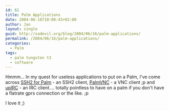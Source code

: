 ```yaml
---
id: 61
title: Palm Applications
date: 2004-06-16T10:09:43+02:00
author: Jan
layout: single
guid: http://sadevil.org/blog/2004/06/16/palm-applications/
permalink: /2004/06/16/palm-applications/
categories:
  - Palm
tags:
  - palm tungsten t3
  - software
---
```

Hmmm... In my quest for useless applications to put on a Palm, I've come across <a TARGET="_blank" HREF="http://www.sealiesoftware.com/pssh/">SSH2 for Palm</a> - an SSH2 client, <a TARGET="_blank" HREF="http://palmvnc2.free.fr/">PalmVNC</a> - a VNC client ;p and <a TARGET="_blank" HREF="http://www.smittyware.com/palm/upirc/">upIRC</a> - an IRC client.... totally pointless to have on a palm if you don't have a flatrate gprs connection or the like. ;p

I love it ;)